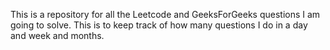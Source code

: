 This is a repository for all the Leetcode and GeeksForGeeks questions I am going to solve. This is to keep track of how many questions I do in a day and week and months.
